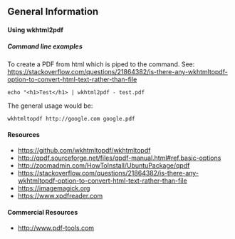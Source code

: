 ## General Information

#### Using wkhtml2pdf

##### Command line examples

To create a PDF from html which is piped to the command.
See: https://stackoverflow.com/questions/21864382/is-there-any-wkhtmltopdf-option-to-convert-html-text-rather-than-file

```
echo "<h1>Test</h1> | wkhtml2pdf - test.pdf
```

The general usage would be:

```
wkhtmltopdf http://google.com google.pdf
```

#### Resources
* https://github.com/wkhtmltopdf/wkhtmltopdf
* http://qpdf.sourceforge.net/files/qpdf-manual.html#ref.basic-options
* http://zoomadmin.com/HowToInstall/UbuntuPackage/qpdf
* https://stackoverflow.com/questions/21864382/is-there-any-wkhtmltopdf-option-to-convert-html-text-rather-than-file
* https://imagemagick.org
* https://www.xpdfreader.com


#### Commercial Resources
* http://www.pdf-tools.com
